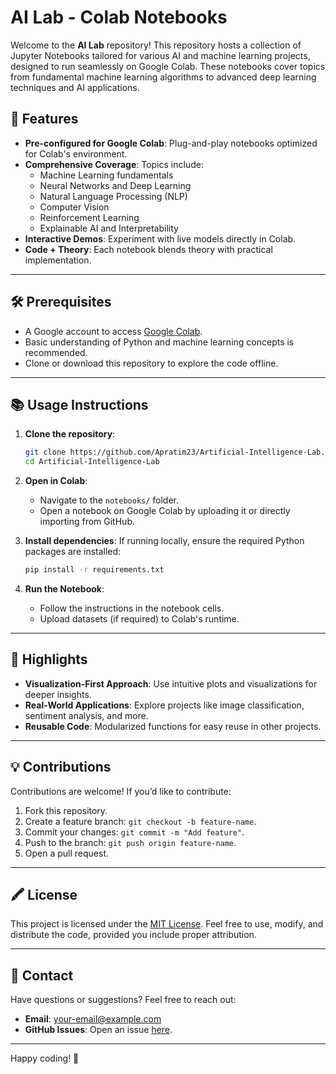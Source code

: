 # AI Lab - Colab Notebooks

Welcome to the **AI Lab** repository! This repository hosts a collection of Jupyter Notebooks tailored for various AI and machine learning projects, designed to run seamlessly on Google Colab. These notebooks cover topics from fundamental machine learning algorithms to advanced deep learning techniques and AI applications.


## 🚀 Features

- **Pre-configured for Google Colab**: Plug-and-play notebooks optimized for Colab's environment.
- **Comprehensive Coverage**: Topics include:
  - Machine Learning fundamentals
  - Neural Networks and Deep Learning
  - Natural Language Processing (NLP)
  - Computer Vision
  - Reinforcement Learning
  - Explainable AI and Interpretability
- **Interactive Demos**: Experiment with live models directly in Colab.
- **Code + Theory**: Each notebook blends theory with practical implementation.

---

## 🛠️ Prerequisites

- A Google account to access [Google Colab](https://colab.research.google.com/).
- Basic understanding of Python and machine learning concepts is recommended.
- Clone or download this repository to explore the code offline.

---

## 📚 Usage Instructions

1. **Clone the repository**:
   ```bash
   git clone https://github.com/Apratim23/Artificial-Intelligence-Lab.git
   cd Artificial-Intelligence-Lab
   ```

2. **Open in Colab**:
   - Navigate to the `notebooks/` folder.
   - Open a notebook on Google Colab by uploading it or directly importing from GitHub.

3. **Install dependencies**:
   If running locally, ensure the required Python packages are installed:
   ```bash
   pip install -r requirements.txt
   ```

4. **Run the Notebook**:
   - Follow the instructions in the notebook cells.
   - Upload datasets (if required) to Colab's runtime.

---

## 🌟 Highlights

- **Visualization-First Approach**: Use intuitive plots and visualizations for deeper insights.
- **Real-World Applications**: Explore projects like image classification, sentiment analysis, and more.
- **Reusable Code**: Modularized functions for easy reuse in other projects.

---

## 💡 Contributions

Contributions are welcome! If you’d like to contribute:
1. Fork this repository.
2. Create a feature branch: `git checkout -b feature-name`.
3. Commit your changes: `git commit -m "Add feature"`.
4. Push to the branch: `git push origin feature-name`.
5. Open a pull request.

---

## 🖍️ License

This project is licensed under the [MIT License](LICENSE). Feel free to use, modify, and distribute the code, provided you include proper attribution.

---

## 📧 Contact

Have questions or suggestions? Feel free to reach out:

- **Email**: [your-email@example.com](mailto:apratimdutta.2003@gmail.com)
- **GitHub Issues**: Open an issue [here](https://github.com/Apratim23/Artificial-Intelligence-Lab/issues).

---

Happy coding! 🚀

